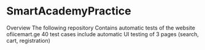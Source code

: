 # SmartAcademyPractice
Overview
The following repository Contains automatic tests of the website ofiicemart.ge
40 test cases include automatic UI testing of 3 pages
(search, cart, registration)